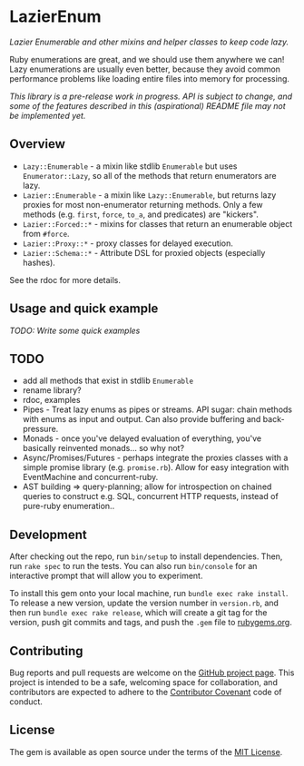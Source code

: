 # LazierEnum

_Lazier Enumerable and other mixins and helper classes to keep code lazy._

Ruby enumerations are great, and we should use them anywhere we can!  Lazy
enumerations are usually even better, because they avoid common performance
problems like loading entire files into memory for processing.

_*This library is a pre-release work in progress.  API is subject to change, and
some of the features described in this (aspirational) README file may not be
implemented yet.*_

## Overview

 * `Lazy::Enumerable` - a mixin like stdlib `Enumerable` but uses
   `Enumerator::Lazy`, so all of the methods that return enumerators are lazy.
 * `Lazier::Enumerable` - a mixin like `Lazy::Enumerable`, but returns lazy proxies for
   most non-enumerator returning methods.  Only a few methods (e.g. `first`,
   `force`, `to_a`, and predicates) are "kickers".
 * `Lazier::Forced::*` - mixins for classes that return an enumerable object
   from `#force`.
 * `Lazier::Proxy::*` - proxy classes for delayed execution.
 * `Lazier::Schema::*` - Attribute DSL for proxied objects (especially hashes).

See the rdoc for more details.

## Usage and quick example

_TODO: Write some quick examples_

## TODO

* add all methods that exist in stdlib `Enumerable`
* rename library?
* rdoc, examples
* Pipes - Treat lazy enums as pipes or streams.  API sugar: chain methods with
  enums as input and output.  Can also provide buffering and back-pressure.
* Monads - once you've delayed evaluation of everything, you've basically
  reinvented monads... so why not?
* Async/Promises/Futures - perhaps integrate the proxies classes with a simple
  promise library (e.g. `promise.rb`).  Allow for easy integration with
  EventMachine and concurrent-ruby.
* AST building => query-planning; allow for introspection on chained queries to
  construct e.g. SQL, concurrent HTTP requests, instead of pure-ruby
  enumeration..

## Development

After checking out the repo, run `bin/setup` to install dependencies. Then, run
`rake spec` to run the tests. You can also run `bin/console` for an interactive
prompt that will allow you to experiment.

To install this gem onto your local machine, run `bundle exec rake install`. To
release a new version, update the version number in `version.rb`, and then run
`bundle exec rake release`, which will create a git tag for the version, push
git commits and tags, and push the `.gem` file to
[rubygems.org].

## Contributing

Bug reports and pull requests are welcome on the [GitHub project page]. This
project is intended to be a safe, welcoming space for collaboration, and
contributors are expected to adhere to the [Contributor Covenant] code of
conduct.

## License

The gem is available as open source under the terms of the [MIT License].


[rubygems.org]: https://rubygems.org
[GitHub project page]: https://github.com/nevans/lazier_enum
[Contributor Covenant]: http://contributor-covenant.org
[MIT License]: http://opensource.org/licenses/MIT
